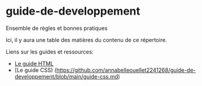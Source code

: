 # guide-de-developpement
Ensemble de règles et bonnes pratiques

Ici, il y aura une table des matières du contenu de ce répertoire.

Liens sur les guides et ressources:
- [Le guide HTML](https://github.com/annabelleouellet2241268/guide-de-developpement/blob/main/guide-html.md)
- [Le guide CSS) (https://github.com/annabelleouellet2241268/guide-de-developpement/blob/main/guide-css.md)
